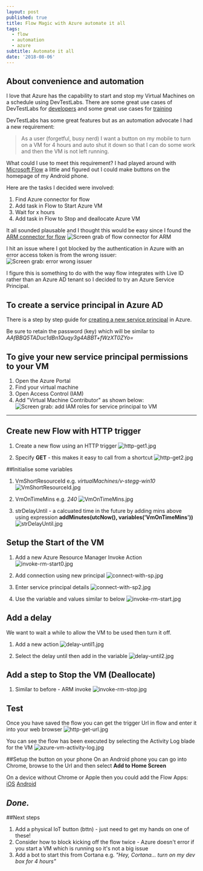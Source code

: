 ```yaml
---
layout: post
published: true
title: Flow Magic with Azure automate it all
tags:
  - flow
  - automation
  - azure
subtitle: Automate it all
date: '2018-08-06'
---
```

## About convenience and automation 

I love that Azure has the capability to start and stop my Virtual Machines on a schedule using DevTestLabs. There are some great use cases of DevTestLabs for [developers](https://docs.microsoft.com/en-us/azure/lab-services/devtest-lab-developer-lab) and some great use cases for [training](https://docs.microsoft.com/en-us/azure/lab-services/devtest-lab-training-lab)

DevTestLabs has some great features but as an automation advocate I had a new requirement:

> As a user (forgetful, busy nerd) I want a button on my mobile to turn on a VM for 4 hours and auto shut it down so that I can do some work and then the VM is not left running.

What could I use to meet this requirement? I had played around with [Microsoft Flow](https://flow.microsoft.com/en-us/) a little and figured out I could make buttons on the homepage of my Android phone.

Here are the tasks I decided were involved:
1. Find Azure connector for flow
1. Add task in Flow to Start Azure VM
1. Wait for x hours
1. Add task in Flow to Stop and deallocate Azure VM

It all sounded plausable and I thought this would be easy since I found the [ARM connector for flow](#)
![Screen grab of flow connector for ARM]({{site.baseurl}}/img/flow-arm-connector.jpg)

I hit an issue where I got blocked by the authentication in Azure with an error access token is from the wrong issuer:
![Screen grab: error wrong issuer]({{site.baseurl}}/img/error-wrong-issuer.jpg)

I figure this is something to do with the way flow integrates with Live ID rather than an Azure AD tenant so I decided to try an Azure Service Principal.

## To create a service principal in Azure AD
There is a step by step guide for [creating a new service principal](https://docs.microsoft.com/en-us/azure/azure-resource-manager/resource-group-create-service-principal-portal) in Azure.

Be sure to retain the password (key) which will be similar to _AAfBBQ5TADuc1dBn1Quqy3g4ABBT+fWzXT0ZYo=_

## To give your new service principal permissions to your VM
1. Open the Azure Portal
1. Find your virtual machine
1. Open Access Control (IAM)
1. Add "Virtual Machine Contributor" as shown below:
![Screen grab: add IAM roles for service principal to VM]({{site.baseurl}}/img/add-vm-iam.jpg)

---
## Create new Flow with HTTP trigger
1. Create a new flow using an HTTP trigger
![http-get1.jpg]({{site.baseurl}}/img/http-get1.jpg)

1. Specify **GET** - this makes it easy to call from a shortcut
![http-get2.jpg]({{site.baseurl}}/img/http-get2.jpg)

##Initialise some variables
1. VmShortResourceId e.g. *virtualMachines/v-stegg-win10*
![VmShortResourceId.jpg]({{site.baseurl}}/img/VmShortResourceId.jpg)

1. VmOnTimeMins e.g. *240*
![VmOnTimeMins.jpg]({{site.baseurl}}/img/VmOnTimeMins.jpg)

1. strDelayUntil - a calcuated time in the future by adding mins above using expression **addMinutes(utcNow(), variables('VmOnTimeMins'))**
![strDelayUntil.jpg]({{site.baseurl}}/img/strDelayUntil.jpg)

## Setup the Start of the VM
1. Add a new Azure Resource Manager Invoke Action
![invoke-rm-start0.jpg]({{site.baseurl}}/img/invoke-rm-start0.jpg)

1. Add connection using new principal
![connect-with-sp.jpg]({{site.baseurl}}/img/connect-with-sp.jpg)

1. Enter service principal details
![connect-with-sp2.jpg]({{site.baseurl}}/img/connect-with-sp2.jpg)

1. Use the variable and values similar to below
![invoke-rm-start.jpg]({{site.baseurl}}/img/invoke-rm-start.jpg)

## Add a delay
We want to wait a while to allow the VM to be used then turn it off. 
1. Add a new action
![delay-until1.jpg]({{site.baseurl}}/img/delay-until1.jpg)

1. Select the delay until then add in the variable
![delay-until2.jpg]({{site.baseurl}}/img/delay-until2.jpg)


## Add a step to Stop the VM (Deallocate)
1. Similar to before - ARM invoke 
![invoke-rm-stop.jpg]({{site.baseurl}}/img/invoke-rm-stop.jpg)

## Test
Once you have saved the flow you can get the trigger Url in flow and enter it into your web browser
![http-get-url.jpg]({{site.baseurl}}/img/http-get-url.jpg)

You can see the flow has been executed by selecting the Activity Log blade for the VM
![azure-vm-activity-log.jpg]({{site.baseurl}}/img/azure-vm-activity-log.jpg)

##Setup the button on your phone
On an Android phone you can go into Chrome, browse to the Url and then select **Add to Home Screen** 

On a device without Chrome or Apple then you could add the Flow Apps:
[iOS](https://itunes.apple.com/au/app/microsoft-flow/id1094928825?mt=8)
[Android](https://play.google.com/store/apps/details?id=com.microsoft.flow&hl=en)

***Done.***
---

##Next steps
1. Add a physical IoT button (bttn) - just need to get my hands on one of these!
1. Consider how to block kicking off the flow twice - Azure doesn't error if you start a VM which is running so it's not a big issue
1. Add a bot to start this from Cortana e.g. *"Hey, Cortana... turn on my dev box for 4 hours"*

